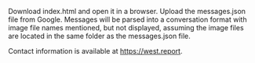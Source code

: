 Download index.html and open it in a browser.
Upload the messages.json file from Google.
Messages will be parsed into a conversation format with image file names mentioned, but not displayed, assuming the image files are located in the same folder as the messages.json file.

Contact information is available at https://west.report.
